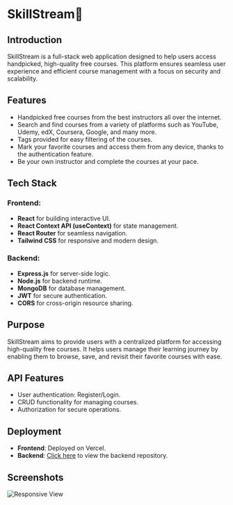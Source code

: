 # SkillStream🏫

## Introduction
SkillStream is a full-stack web application designed to help users access handpicked, high-quality free courses. This platform ensures seamless user experience and efficient course management with a focus on security and scalability.

## Features

- Handpicked free courses from the best instructors all over the internet.
- Search and find courses from a variety of platforms such as YouTube, Udemy, edX, Coursera, Google, and many more.
- Tags provided for easy filtering of the courses.
- Mark your favorite courses and access them from any device, thanks to the authentication feature.
- Be your own instructor and complete the courses at your pace.

## Tech Stack

### Frontend:

- **React** for building interactive UI.
- **React Context API (useContext)** for state management.
- **React Router** for seamless navigation.
- **Tailwind CSS** for responsive and modern design.

### Backend:

- **Express.js** for server-side logic.
- **Node.js** for backend runtime.
- **MongoDB** for database management.
- **JWT** for secure authentication.
- **CORS** for cross-origin resource sharing.

## Purpose

SkillStream aims to provide users with a centralized platform for accessing high-quality free courses. It helps users manage their learning journey by enabling them to browse, save, and revisit their favorite courses with ease.

## API Features

- User authentication: Register/Login.
- CRUD functionality for managing courses.
- Authorization for secure operations.

## Deployment

- **Frontend**: Deployed on Vercel.
- **Backend**: [Click here](https://github.com/ronit044/SkillStream-Backend) to view the backend repository.

## Screenshots

![Responsive View](./assets/responsive-view.png)


